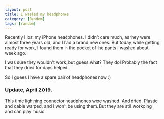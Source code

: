 ```yaml
---
layout: post
title: I washed my headphones
category: [Random]
tags: [random]
---
```


Recently I lost my iPhone headphones.
I didn't care much, as they were almost three years old, and I had a brand new ones.
But today, while getting ready for work, I found them in the pocket
of the pants I washed about week ago.

I was sure they wouldn't work, but guess what? They do!
Probably the fact that they dried for days helped.

So I guees I have a spare pair of headphones now :)

### Update, April 2019.

This time lightning connector headphones were washed. And dried. Plastic and cable warped, and I won't be using them. But they are still workoing and can play music.
